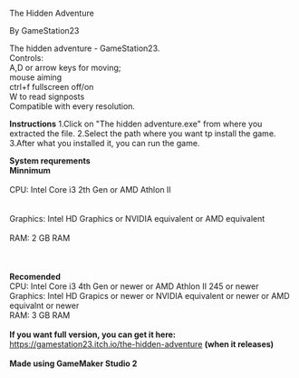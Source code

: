 The Hidden Adventure 

By GameStation23

The hidden adventure - GameStation23.
<br>
Controls:
<br>
A,D or arrow keys for moving;
<br>
mouse aiming
<br>
ctrl+f fullscreen off/on
<br>
W to read signposts
<br>
Compatible with every resolution.

**Instructions**
1.Click on "The hidden adventure.exe" from where you extracted the file.
2.Select the path where you want tp install the game.
3.After what you installed it, you can run the game.

**System requrements**
<br>
**Minnimum**																																	
<br>
CPU: Intel Core i3 2th Gen or AMD Athlon II 																	
<br>																								
Graphics: Intel HD Graphics or NVIDIA equivalent or AMD equivalent						
<br>
RAM: 2 GB RAM																																	
<br>	
<br>
**Recomended**
<br>
CPU: Intel Core i3 4th Gen or newer or AMD Athlon II 245 or newer
<br>
Graphics: Intel HD Grapics or newer or NVIDIA equivalent or newer or AMD equivalnt or newer
<br>
RAM: 3 GB RAM
<br>
<br>
**If you want full version, you can get it here:** https://gamestation23.itch.io/the-hidden-adventure **(when it releases)**
<br>
<br>
**Made using GameMaker Studio 2**
